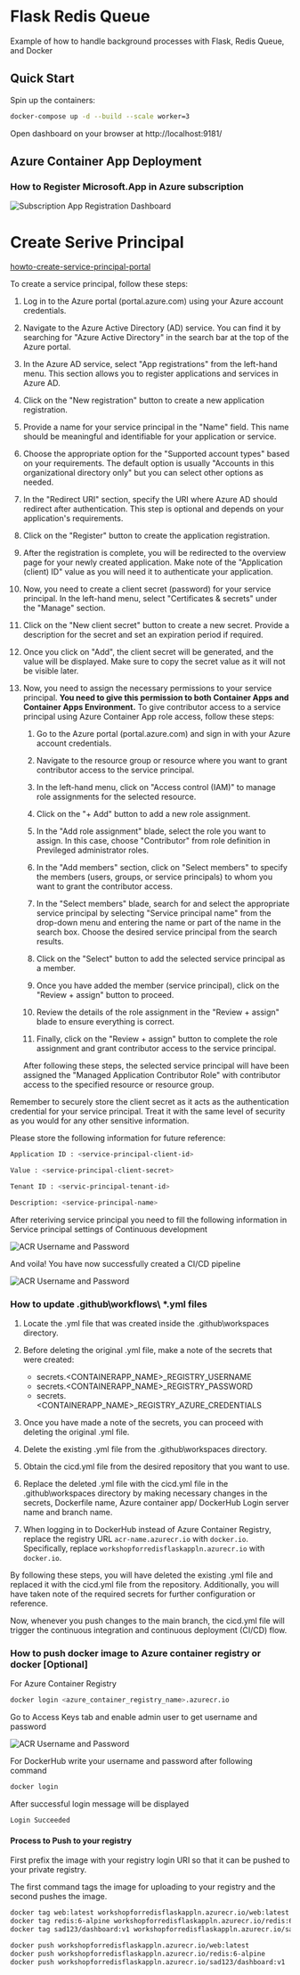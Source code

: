 # Flask Redis Queue

Example of how to handle background processes with Flask, Redis Queue, and Docker

## Quick Start

Spin up the containers:

```sh
docker-compose up -d --build --scale worker=3
```

Open dashboard on your browser at http://localhost:9181/

## Azure Container App Deployment

### How to Register Microsoft.App in Azure subscription

<img title="App Registration" alt="Subscription App Registration Dashboard" src="images/app_registration.png">

# Create Serive Principal 

[howto-create-service-principal-portal](https://learn.microsoft.com/en-gb/azure/active-directory/develop/howto-create-service-principal-portal)

To create a service principal, follow these steps:

1. Log in to the Azure portal (portal.azure.com) using your Azure account credentials.

2. Navigate to the Azure Active Directory (AD) service. You can find it by searching for "Azure Active Directory" in the search bar at the top of the Azure portal.

3. In the Azure AD service, select "App registrations" from the left-hand menu. This section allows you to register applications and services in Azure AD.

4. Click on the "New registration" button to create a new application registration.

5. Provide a name for your service principal in the "Name" field. This name should be meaningful and identifiable for your application or service.

6. Choose the appropriate option for the "Supported account types" based on your requirements. The default option is usually "Accounts in this organizational directory only" but you can select other options as needed.

7. In the "Redirect URI" section, specify the URI where Azure AD should redirect after authentication. This step is optional and depends on your application's requirements.

8. Click on the "Register" button to create the application registration.

9. After the registration is complete, you will be redirected to the overview page for your newly created application. Make note of the "Application (client) ID" value as you will need it to authenticate your application.

10. Now, you need to create a client secret (password) for your service principal. In the left-hand menu, select "Certificates & secrets" under the "Manage" section.

11. Click on the "New client secret" button to create a new secret. Provide a description for the secret and set an expiration period if required.

12. Once you click on "Add", the client secret will be generated, and the value will be displayed. Make sure to copy the secret value as it will not be visible later.

13. Now, you need to assign the necessary permissions to your service principal. __You need to give this permission to both Container Apps and Container Apps Environment.__ To give contributor access to a service principal using Azure Container App role access, follow these steps:

    1. Go to the Azure portal (portal.azure.com) and sign in with your Azure account credentials.

    2. Navigate to the resource group or resource where you want to grant contributor access to the service principal.

    3. In the left-hand menu, click on "Access control (IAM)" to manage role assignments for the selected resource.

    4. Click on the "+ Add" button to add a new role assignment.

    5. In the "Add role assignment" blade, select the role you want to assign. In this case, choose "Contributor" from role definition in Previleged administrator roles.

    6. In the "Add members" section, click on "Select members" to specify the members (users, groups, or service principals) to whom you want to grant the contributor access.

    7. In the "Select members" blade, search for and select the appropriate service principal by selecting "Service principal name" from the drop-down menu and entering the name or part of the name in the search box. Choose the desired service principal from the search results.

    8. Click on the "Select" button to add the selected service principal as a member.

    9. Once you have added the member (service principal), click on the "Review + assign" button to proceed.

    10. Review the details of the role assignment in the "Review + assign" blade to ensure everything is correct.

    11. Finally, click on the "Review + assign" button to complete the role assignment and grant contributor access to the service principal.

    After following these steps, the selected service principal will have been assigned the "Managed Application Contributor Role" with contributor access to the specified resource or resource group.

Remember to securely store the client secret as it acts as the authentication credential for your service principal. Treat it with the same level of security as you would for any other sensitive information.

Please store the following information for future reference:

```sh
Application ID : <service-principal-client-id>

Value : <service-principal-client-secret>

Tenant ID : <servic-principal-tenant-id>

Description: <service-principal-name>
```

After reteriving service principal you need to fill the following information in Service principal settings of Continuous development  

<img title="ACR Access Keys" alt="ACR Username and Password" src="images/serivce_principal.png">

And voila! You have now successfully created a CI/CD pipeline

<img title="ACR Access Keys" alt="ACR Username and Password" src="images/automatic_build_cicd.png">

### How to update .github\workflows\ *.yml files

1. Locate the .yml file that was created inside the .github\workspaces directory.

2. Before deleting the original .yml file, make a note of the secrets that were created:
   - secrets.<CONTAINERAPP_NAME>_REGISTRY_USERNAME
   - secrets.<CONTAINERAPP_NAME>_REGISTRY_PASSWORD
   - secrets.<CONTAINERAPP_NAME>_REGISTRY_AZURE_CREDENTIALS


3. Once you have made a note of the secrets, you can proceed with deleting the original .yml file.

4. Delete the existing .yml file from the .github\workspaces directory.

5. Obtain the cicd.yml file from the desired repository that you want to use.

6. Replace the deleted .yml file with the cicd.yml file in the .github\workspaces directory by making necessary changes in the secrets, Dockerfile name, Azure container app/ DockerHub Login server name and branch name.

7. When logging in to DockerHub instead of Azure Container Registry, replace the registry URL `acr-name.azurecr.io` with `docker.io`. Specifically, replace `workshopforredisflaskappln.azurecr.io` with `docker.io`.

By following these steps, you will have deleted the existing .yml file and replaced it with the cicd.yml file from the repository. Additionally, you will have taken note of the required secrets for further configuration or reference.

Now, whenever you push changes to the main branch, the cicd.yml file will trigger the continuous integration and continuous deployment (CI/CD) flow.

### How to push docker image to Azure container registry or docker [Optional]

For Azure Container Registry
```sh
docker login <azure_container_registry_name>.azurecr.io
```

Go to Access Keys tab and enable admin user to get username and password

<img title="ACR Access Keys" alt="ACR Username and Password" src="images/acr_access_keys.png">


For DockerHub write your username and password after following command 
```sh
docker login
```

After successful login message will be displayed
```sh
Login Succeeded
```
#### Process to Push to your registry

First prefix the image with your registry login URI so that it can be pushed to your private registry.

The first command tags the image for uploading to your registry and the second pushes the image.

```sh
docker tag web:latest workshopforredisflaskappln.azurecr.io/web:latest
docker tag redis:6-alpine workshopforredisflaskappln.azurecr.io/redis:6-alpine
docker tag sad123/dashboard:v1 workshopforredisflaskappln.azurecr.io/sad123/dashboard:v1
```

```sh
docker push workshopforredisflaskappln.azurecr.io/web:latest
docker push workshopforredisflaskappln.azurecr.io/redis:6-alpine
docker push workshopforredisflaskappln.azurecr.io/sad123/dashboard:v1
```